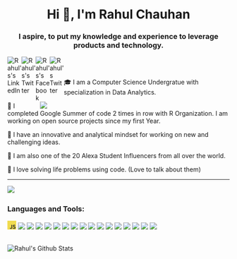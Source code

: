 <h1 align="center">Hi 👋, I'm Rahul Chauhan</h1>
<h3 align="center">I aspire, to put my knowledge and experience to leverage products and technology.


</h3>

<a href="https://www.linkedin.com/in/rahul-chauhan049/">
  <img align="left" alt="Rahul's's LinkedIn" width="32px" src="https://w7.pngwing.com/pngs/402/997/png-transparent-linkedin-logo-computer-icons-facebook-user-profile-facebook-blue-angle-text.png" />
</a>

<a href="https://twitter.com/calledRahul">
  <img align="left" alt="Rahul's's Twitter" width="32px" src="https://www.freepnglogos.com/uploads/twitter-logo-png/twitter-bird-icon-png-logo-2.png" />
</a> 

<a href="https://www.facebook.com/rahul.chauhan049/">
  <img align="left" alt="Rahul's's Facebook" width="32px" src="https://thumbs.dreamstime.com/b/facebook-icon-logo-white-background-editable-vector-illustration-facebook-icon-logo-141051712.jpg" />
</a> 


<a href="https://techtalks-wm.blogspot.com/">
  <img align="left" alt="Rahul's Twitter" width="32px" src="https://cdn1.iconfinder.com/data/icons/metro-ui-dock-icon-set--icons-by-dakirby/128/Google_Blogger_mirror.png" />
</a> 

<img src="https://i.poweredtemplates.com/i/cl/00/682/ppt_animation_332.gif" width="430" align='right'>



<br/>
</br>


:mortar_board: I am a Computer Science Undergratue with specialization in Data Analytics. 

:see_no_evil: I completed Google Summer of code 2 times in row with R Organization. I am working on open source projects since my first Year.

🌱 I have an innovative and analytical mindset for working on new and challenging ideas.

:eyes: I am also one of the 20 Alexa Student Influencers from all over the world.

:frog: I love solving life problems using code. (Love to talk about them)


------
<IMG SRC="https://github-readme-stats.vercel.app/api/top-langs/?username=rahulchauhan049&theme=blue-green&&layout=compact">
 
  
  
  
  <h3 align="left">Languages and Tools:</h3>
<code><img height="20" src="https://raw.githubusercontent.com/github/explore/80688e429a7d4ef2fca1e82350fe8e3517d3494d/topics/javascript/javascript.png"></code>
<code><img height="20" src="https://cdn3.iconfinder.com/data/icons/logos-and-brands-adobe/512/267_Python-512.png"></code> 
<code><img height="20" src="https://cdn.iconscout.com/icon/free/png-512/c-programming-569564.png"></code> 
<code><img height="20" src="https://cdn.iconscout.com/icon/free/png-512/php-27-226042.png"></code> 
<code><img height="20" src="https://e7.pngegg.com/pngimages/840/443/png-clipart-html-5-logo-web-development-html-css3-canvas-element-web-design-w3c-html5-logo-miscellaneous-text-thumbnail.png"></code>
<code><img height="20" src="https://mccarter.gallerycdn.vsassets.io/extensions/mccarter/start-git-bash/1.2.1/1499505567572/Microsoft.VisualStudio.Services.Icons.Default"></code>
<code><img height="20" src="https://www.r-project.org/logo/Rlogo.png"></code>
<code><img height="20" src="https://www.docker.com/sites/default/files/d8/2019-07/Moby-logo.png"></code>
<code><img height="20" src="https://cdn.iconscout.com/icon/free/png-256/react-1-282599.png"></code> 
<code><img height="20" src="https://encrypted-tbn0.gstatic.com/images?q=tbn:ANd9GcSTCxVvmk61dnihi9bEfgmV6gatFih8ZuLu7qMOxPpirUCK12JPSWg1SJsOpfxqeZIpZ7c&usqp=CAU"></code>
<code><img height="20" src="https://w7.pngwing.com/pngs/190/922/png-transparent-kubernetes-docker-devops-lxc-mongodb-github-blue-logo-symmetry-thumbnail.png"></code> 
<code><img height="20" src="https://cdn.iconscout.com/icon/free/png-256/redux-3629610-3032308.png"></code>
<code><img height="20" src="https://www.pngitem.com/pimgs/m/385-3850359_icon-mongodb-logo-hd-png-download.png"></code> 
<code><img height="20" src="https://cdn.iconscout.com/icon/free/png-256/redis-83994.png"></code>
<code><img height="20" src="https://styles.redditmedia.com/t5_2uakt/styles/communityIcon_fmttas2xiy351.png"></code> 
<code><img height="20" src="https://www.pinclipart.com/picdir/middle/182-1822158_debugger-for-electron-next-js-examples-clipart.png"></code>
<code><img height="20" src="https://user-images.githubusercontent.com/30949385/58746251-e0446a00-8479-11e9-9396-4829edcf6afa.png"></code>
  
  
 
  
<br/>
</br>


  ![Rahul's Github Stats](https://github-readme-stats.vercel.app/api?username=rahulchauhan049&count_private=true&show_icons=true&theme=radical)

